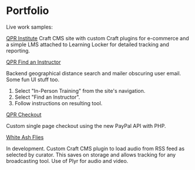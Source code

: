 # Portfolio
Live work samples:

[QPR Institute](https://qprinstitute.com)
Craft CMS site with custom Craft plugins for e-commerce and a simple LMS attached to Learning Locker for detailed tracking and reporting.

[QPR Find an Instructor](https://qprinstitute.com)

Backend geographical distance search and mailer obscuring user email. Some fun UI stuff too.
1. Select "In-Person Training" from the site's navigation.
2. Select "Find an Instructor".
3. Follow instructions on resulting tool.

[QPR Checkout](http://qprinstitute.com/store)

Custom single page checkout using the new PayPal API with PHP.


[White Ash Flies](http://138.68.27.130/)

In development. Custom Craft CMS plugin to load audio from RSS feed as selected by curator. This saves on storage and allows tracking for any broadcasting tool. Use of Plyr for audio and video.

